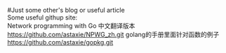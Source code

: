 #Just some other's blog or useful article  
Some useful githup site:  
	Network programming with Go 中文翻译版本 https://github.com/astaxie/NPWG_zh.git
	golang的手册里面针对函数的例子 https://github.com/astaxie/gopkg.git
